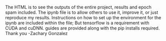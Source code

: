 The HTML is to see the outputs of the entire project, results and epoch spam included. The ipynb file is to allow others to use it, improve it, or just reproduce my results.
Instructions on how to set up the environment for the ipynb are included within the file; But tensorflow is a requirement with CUDA and cuDNN. guides are provided along with the pip installs required.
Thank you -Zachary Gonzalez
